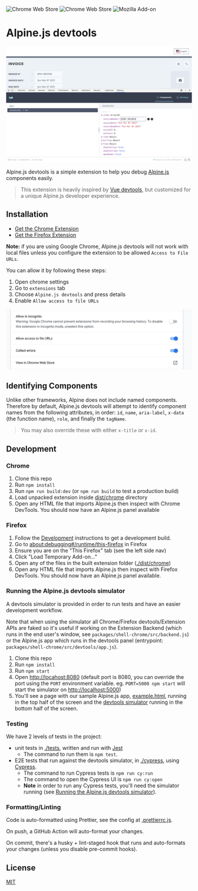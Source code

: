 ![Chrome Web Store](https://img.shields.io/chrome-web-store/v/fopaemeedckajflibkpifppcankfmbhk)
![Chrome Web Store](https://img.shields.io/chrome-web-store/users/fopaemeedckajflibkpifppcankfmbhk)
![Mozilla Add-on](https://img.shields.io/amo/v/alpinejs-devtools)

# Alpine.js devtools

![Screenshot of Alpine.js devtools](docs/alpine-devtools-screenshot.png)

Alpine.js devtools is a simple extension to help you debug [Alpine.js](https://github.com/alpinejs/alpine) components easily.

> This extension is heavily inspired by [Vue devtools](https://github.com/vuejs/vue-devtools), but customized for a unique Alpine.js developer experience.

## Installation

-   [Get the Chrome Extension](https://chrome.google.com/webstore/detail/alpinejs-devtools/fopaemeedckajflibkpifppcankfmbhk)
-   [Get the Firefox Extension](https://addons.mozilla.org/firefox/addon/alpinejs-devtools/)

**Note:** if you are using Google Chrome, Alpine.js devtools will not work with local files unless you configure the extension to be allowed `Access to File URLs`.

You can allow it by following these steps:

1. Open chrome settings
2. Go to `extensions` tab
3. Choose `Alpine.js devtools` and press details
4. Enable `Allow access to file URLs`

![Allow access to file URLs permission](docs/alpine-devtools-chrome-permission.png)

## Identifying Components

Unlike other frameworks, Alpine does not include named components. Therefore by default, Alpine.js devtools will attempt to identify component names from the following attributes, in order: `id`, `name`, `aria-label`, `x-data` (the function name), `role`, and finally the `tagName`.

> You may also override these with either `x-title` or `x-id`.

## Development

### Chrome

1. Clone this repo
2. Run `npm install`
3. Run `npm run build:dev` (or `npm run build` to test a production build)
4. Load unpacked extension inside [dist/chrome](./dist/chrome) directory
5. Open any HTML file that imports Alpine.js then inspect with Chrome DevTools. You should now have an Alpine.js panel available

### Firefox

1. Follow the [Development](#development) instructions to get a development build.
2. Go to [about:debugging#/runtime/this-firefox](about:debugging#/runtime/this-firefox) in Firefox
3. Ensure you are on the "This Firefox" tab (see the left side nav)
4. Click "Load Temporary Add-on..."
5. Open any of the files in the built extension folder ([./dist/chrome](./dist/chrome))
6. Open any HTML file that imports Alpine.js then inspect with Firefox DevTools. You should now have an Alpine.js panel available.

### Running the Alpine.js devtools simulator

A devtools simulator is provided in order to run tests and have an easier development workflow.

Note that when using the simulator all Chrome/Firefox devtools/Extension APIs are faked so it's useful if working on the Extension Backend (which runs in the end user's window, see `packages/shell-chrome/src/backend.js`) or the Alpine.js app which runs in the devtools panel (entrypoint: `packages/shell-chrome/src/devtools/app.js`).

1. Clone this repo
2. Run `npm install`
3. Run `npm start`
4. Open [http://locahost:8080](http://locahost:8080) (default port is 8080, you can override the port using the `PORT` environment variable. eg. `PORT=5000 npm start` will start the simulator on [http://localhost:5000](http://localhost:5000))
5. You'll see a page with our sample Alpine.js app, [example.html](./packages/simulator/example.html), running in the top half of the screen and the [devtools simulator](./packages/simulator/dev.js) running in the bottom half of the screen.

### Testing

We have 2 levels of tests in the project:

-   unit tests in [./tests](./tests), written and run with [Jest](https://jestjs.io)
    -   The command to run them is `npm test`.
-   E2E tests that run against the devtools simulator, in [./cypress](./cypress), using [Cypress](https://cypress.io).
    -   The command to run Cypress tests is `npm run cy:run`
    -   The command to open the Cypress UI is `npm run cy:open`
    -   **Note** in order to run any Cypress tests, you'll need the simulator running (see [Running the Alpine.js devtools simulator](#running-the-alpinejs-devtools-simulator)).

### Formatting/Linting

Code is auto-formatted using Prettier, see the config at [.prettierrc.js](./.prettierrc.js).

On push, a GitHub Action will auto-format your changes.

On commit, there's a husky + lint-staged hook that runs and auto-formats your changes (unless you disable pre-commit hooks).

## License

[MIT](LICENSE.md)
